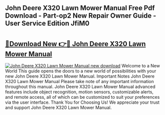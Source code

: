 ## John Deere X320 Lawn Mower Manual Free Pdf Download - Part-op2 New Repair Owner Guide - User Service Edition JfiM0

# <h2><a href="http://bc9556.oget.top/?id=John+Deere+X320+Lawn+Mower+Manual">🔗Download New 👉🔴 John Deere X320 Lawn Mower Manual</a></h2>

[![John Deere X320 Lawn Mower Manual new download](https://i.imgur.com/5g1atiW.png)](http://bc9556.oget.top/?id=John+Deere+X320+Lawn+Mower+Manual)
Welcome to a New World This guide opens the doors to a new world of possibilities with your new John Deere X320 Lawn Mower Manual. Important Notes John Deere X320 Lawn Mower Manual Please take note of any important information throughout this manual. John Deere X320 Lawn Mower Manual advanced features include object recognition, motion sensors, customizable alerts, and remote access, all of which can be customized to suit your preferences via the user interface. Thank You for Choosing Us! We appreciate your trust and support John Deere X320 Lawn Mower Manual.
